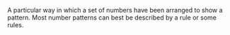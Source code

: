 A particular way in which a set of numbers have been arranged to show a
pattern. Most number patterns can best be described by a rule or some
rules.

